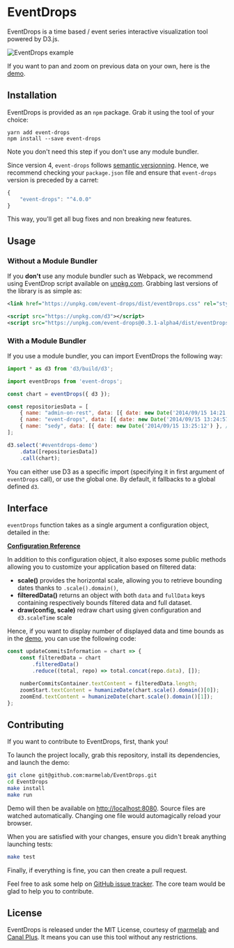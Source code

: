 # EventDrops

EventDrops is a time based / event series interactive visualization tool powered by D3.js.

![EventDrops example](https://cloud.githubusercontent.com/assets/688373/18343222/c0a897b2-75b2-11e6-96df-e72e4b02335a.gif)

If you want to pan and zoom on previous data on your own, here is the [demo](http://marmelab.com/EventDrops/).

## Installation

EventDrops is provided as an `npm` package. Grab it using the tool of your choice:

```
yarn add event-drops
npm install --save event-drops
```

Note you don't need this step if you don't use any module bundler.

Since version 4, `event-drops` follows [semantic versionning](https://semver.org/). Hence, we recommend checking your `package.json` file and ensure that `event-drops` version is preceded by a carret:

```js
{
    "event-drops": "^4.0.0"
}
```

This way, you'll get all bug fixes and non breaking new features.

## Usage

### Without a Module Bundler

If you **don't** use any module bundler such as Webpack, we recommend using EventDrop script available on [unpkg.com](https://unpkg.com/event-drops). Grabbing last versions of the library is as simple as:

```xml
<link href="https://unpkg.com/event-drops/dist/eventDrops.css" rel="stylesheet" />

<script src="https://unpkg.com/d3"></script>
<script src="https://unpkg.com/event-drops@0.3.1-alpha4/dist/eventDrops.js"></script>
```

### With a Module Bundler

If you use a module bundler, you can import EventDrops the following way:

```js
import * as d3 from 'd3/build/d3';

import eventDrops from 'event-drops';

const chart = eventDrops({ d3 });

const repositoriesData = [
    { name: "admin-on-rest", data: [{ date: new Date('2014/09/15 14:21:31') }, /* ... */ ,]
    { name: "event-drops", data: [{ date: new Date('2014/09/15 13:24:57') }, /* ... */ ,]
    { name: "sedy", data: [{ date: new Date('2014/09/15 13:25:12') }, /* ... */] }
];

d3.select('#eventdrops-demo')
    .data([repositoriesData])
    .call(chart);
```

You can either use D3 as a specific import (specifying it in first argument of `eventDrops` call), or use the global one. By default, it fallbacks to a global defined `d3`.

## Interface

`eventDrops` function takes as a single argument a configuration object, detailed in the:

**[Configuration Reference](./docs/configuration.md)**

In addition to this configuration object, it also exposes some public methods allowing you to customize your application based on filtered data:

* **scale()** provides the horizontal scale, allowing you to retrieve bounding dates thanks to `.scale().domain()`,
* **filteredData()** returns an object with both `data` and `fullData` keys containing respectively bounds filtered data and full dataset.
* **draw(config, scale)** redraw chart using given configuration and `d3.scaleTime` scale

Hence, if you want to display number of displayed data and time bounds as in the [demo](https://marmelab.com/EventDrops/), you can use the following code:

```js
const updateCommitsInformation = chart => {
    const filteredData = chart
        .filteredData()
        .reduce((total, repo) => total.concat(repo.data), []);

    numberCommitsContainer.textContent = filteredData.length;
    zoomStart.textContent = humanizeDate(chart.scale().domain()[0]);
    zoomEnd.textContent = humanizeDate(chart.scale().domain()[1]);
};
```

## Contributing

If you want to contribute to EventDrops, first, thank you!

To launch the project locally, grab this repository, install its dependencies, and launch the demo:

```sh
git clone git@github.com:marmelab/EventDrops.git
cd EventDrops
make install
make run
```

Demo will then be available on [http://localhost:8080](http://localhost:8080). Source files are watched automatically. Changing one file would automagically reload your browser.

When you are satisfied with your changes, ensure you didn't break anything launching tests:

```sh
make test
```

Finally, if everything is fine, you can then create a pull request.

Feel free to ask some help on [GitHub issue tracker](https://github.com/marmelab/EventDrops/issues). The core team would be glad to help you to contribute.

## License

EventDrops is released under the MIT License, courtesy of [marmelab](http://marmelab.com) and [Canal Plus](https://github.com/canalplus). It means you can use this tool without any restrictions.
